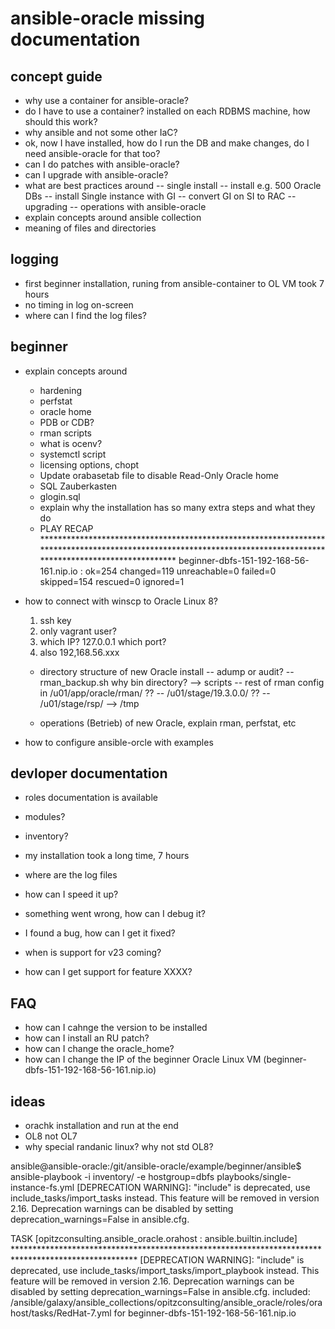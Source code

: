 # ansible-oracle missing documentation

## concept guide
- why use a container for ansible-oracle?
- do I have to use a container? installed on each RDBMS machine, how should this work?
- why ansible and not some other IaC?
- ok, now I have installed, how do I run the DB and make changes, do I need ansible-oracle for that too?
- can I do patches with ansible-oracle?
- can I upgrade with ansible-oracle?
- what are best practices around 
   -- single install
   -- install e.g. 500 Oracle DBs
   -- install Single instance with GI
   -- convert GI on SI to RAC
   -- upgrading
   -- operations with ansible-oracle
- explain concepts around ansible collection
- meaning of files and directories


## logging
- first beginner installation, runing from ansible-container to OL VM took 7 hours
- no timing in log on-screen
- where can I find the log files?


## beginner 
- explain concepts around 
   - hardening
   - perfstat
   - oracle home
   - PDB or CDB? 
   - rman scripts
   - what is ocenv?
   - systemctl script
   - licensing options, chopt
   - Update orabasetab file to disable Read-Only Oracle home
   - SQL Zauberkasten
   - glogin.sql
   - explain why the installation has so many extra steps and what they do
   - PLAY RECAP *****************************************************************************************************************************************************************
beginner-dbfs-151-192-168-56-161.nip.io : ok=254  changed=119  unreachable=0    failed=0    skipped=154  rescued=0    ignored=1

- how to connect with winscp to Oracle Linux 8?
  1. ssh key
  1. only vagrant user?
  1. which IP? 127.0.0.1 which port?
  1. also 192,168.56.xxx
  - directory structure of new Oracle install
    -- adump or audit?
    -- rman_backup.sh why bin directory? --> scripts
    -- rest of rman config in /u01/app/oracle/rman/ ??
    -- /u01/stage/19.3.0.0/ ??
    -- /u01/stage/rsp/ --> /tmp

  - operations (Betrieb) of new Oracle, explain rman, perfstat, etc
- how to configure ansible-orcle with examples

## devloper documentation
- roles documentation is available
- modules?
- inventory?

- my installation took a long time, 7 hours
- where are the log files
- how can I speed it up?

- something went wrong, how can I debug it?
- I found a bug, how can I get it fixed?
- when is support for v23 coming?
- how can I get support for feature XXXX?


## FAQ
- how can I cahnge the version to be installed
- how can I install an RU patch?
- how can I change the oracle_home?
- how can I change the IP of the beginner Oracle Linux VM (beginner-dbfs-151-192-168-56-161.nip.io)


## ideas
- orachk installation and run at the end
- OL8 not OL7
- why special randanic linux? why not std OL8?

ansible@ansible-oracle:/git/ansible-oracle/example/beginner/ansible$ ansible-playbook -i inventory/ -e hostgroup=dbfs playbooks/single-instance-fs.yml
[DEPRECATION WARNING]: "include" is deprecated, use include_tasks/import_tasks instead. This feature will be removed in version 2.16. Deprecation warnings can be disabled
by setting deprecation_warnings=False in ansible.cfg.

TASK [opitzconsulting.ansible_oracle.orahost : ansible.builtin.include] ****************************************************************************************************
[DEPRECATION WARNING]: "include" is deprecated, use include_tasks/import_tasks/import_playbook instead. This feature will be removed in version 2.16. Deprecation warnings
can be disabled by setting deprecation_warnings=False in ansible.cfg.
included: /ansible/galaxy/ansible_collections/opitzconsulting/ansible_oracle/roles/orahost/tasks/RedHat-7.yml for beginner-dbfs-151-192-168-56-161.nip.io

